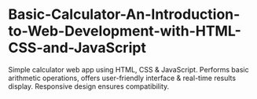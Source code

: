 # Basic-Calculator-An-Introduction-to-Web-Development-with-HTML-CSS-and-JavaScript
 Simple calculator web app using HTML, CSS &amp; JavaScript. Performs basic arithmetic operations, offers user-friendly interface &amp; real-time results display. Responsive design ensures compatibility.
